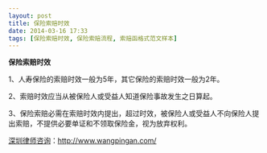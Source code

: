 ```yaml
---
layout: post
title: 保险索赔时效
date: 2014-03-16 17:33
tags: [保险索赔时效, 保险索赔流程, 索赔函格式范文样本]
---
```

<strong>保险索赔时效</strong>

1、人寿保险的索赔时效一般为5年，其它保险的索赔时效一般为2年。

2、索赔时效应当从被保险人或受益人知道保险事故发生之日算起。

3、保险索赔必需在索赔时效内提出，超过时效，被保险人或受益人不向保险人提出索赔，不提供必要单证和不领取保险金，视为放弃权利。

<a href="http://www.wangpingan.com/">深圳律师咨询</a>：<a href="http://www.wangpingan.com/">http://www.wangpingan.com/</a>

